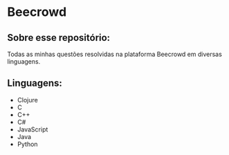 # Beecrowd
## Sobre esse repositório:
Todas as minhas questões resolvidas na plataforma Beecrowd em diversas linguagens.

## Linguagens:
- Clojure
- C
- C++
- C#
- JavaScript
- Java
- Python